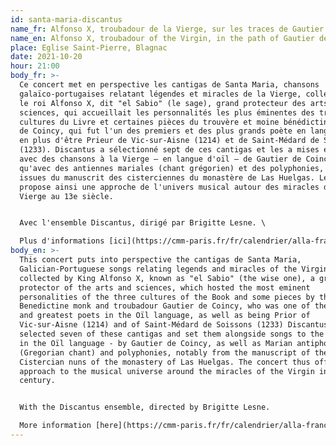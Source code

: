 ```yaml
---
id: santa-maria-discantus
name_fr: Alfonso X, troubadour de la Vierge, sur les traces de Gautier de Coincy
name_en: Alfonso X, troubadour of the Virgin, in the path of Gautier de Coincy
place: Eglise Saint-Pierre, Blagnac
date: 2021-10-20
hour: 21:00
body_fr: >-
  Ce concert met en perspective les cantigas de Santa Maria, chansons
  galaïco-portugaises relatant légendes et miracles de la Vierge, collectées par
  le roi Alfonso X, dit "el Sabio" (le sage), grand protecteur des arts et des
  sciences, qui accueillait les personnalités les plus éminentes des trois
  cultures du Livre et certaines pièces du trouvère et moine bénédictin Gautier
  de Coincy, qui fut l'un des premiers et des plus grands poète en langue d'oïl
  en plus d'être Prieur de Vic-sur-Aisne (1214) et de Saint-Médard de Soissons
  (1233). Discantus a sélectionné sept de ces cantigas et les a mises en regard
  avec des chansons à la Vierge – en langue d'oïl – de Gautier de Coincy, ainsi
  qu'avec des antiennes mariales (chant grégorien) et des polyphonies, notamment
  issues du manuscrit des cisterciennes du monastère de Las Huelgas. Le concert
  propose ainsi une approche de l'univers musical autour des miracles de la
  Vierge au 13e siècle.


  Avec l'ensemble Discantus, dirigé par Brigitte Lesne. \

  Plus d'informations [ici](https://cmm-paris.fr/fr/calendrier/alla-francesca-discantus-alta/af-passes/486-concert?date=2021-09-03-00-00).
body_en: >-
  This concert puts into perspective the cantigas de Santa Maria,
  Galician-Portuguese songs relating legends and miracles of the Virgin,
  collected by King Alfonso X, known as "el Sabio" (the wise one), a great
  protector of the arts and sciences, which hosted the most eminent
  personalities of the three cultures of the Book and some pieces by the
  Benedictine monk and troubadour Gautier de Coincy, who was one of the first
  and greatest poets in the Oïl language, as well as being Prior of
  Vic-sur-Aisne (1214) and of Saint-Médard de Soissons (1233) Discantus has
  selected seven of these cantigas and set them alongside songs to the Virgin -
  in the Oïl language - by Gautier de Coincy, as well as Marian antiphons
  (Gregorian chant) and polyphonies, notably from the manuscript of the
  Cistercian nuns of the monastery of Las Huelgas. The concert thus offers an
  approach to the musical universe around the miracles of the Virgin in the 13th
  century.


  With the Discantus ensemble, directed by Brigitte Lesne.

  More information [here](https://cmm-paris.fr/fr/calendrier/alla-francesca-discantus-alta/af-passes/486-concert?date=2021-09-03-00-00).
---
```


